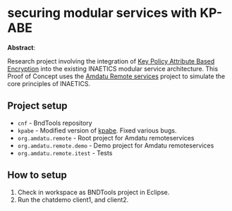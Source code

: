 # securing modular services with KP-ABE

**Abstract**:

Research project involving the integration of [Key Policy Attribute Based Encryption](https://gnunet.org/sites/default/files/CCS'06%20-%20Attributed-based%20encryption%20for%20fine-grained%20access%20control%20of%20encrypted%20data.pdf) into the existing INAETICS modular service architecture. This Proof of Concept uses the [Amdatu Remote services](https://amdatu.org/application/remote/) project to simulate the core principles of INAETICS.


## Project setup

* `cnf` - BndTools repository
* `kpabe` - Modified version of [kpabe](https://github.com/LiangZhang716/kpabe). Fixed various bugs.
* `org.amdatu.remote` - Root project for Amdatu remoteservices
* `org.amdatu.remote.demo` - Demo project for Amdatu remoteservices
* `org.amdatu.remote.itest` - Tests

## How to setup

1. Check in workspace as BNDTools project in Eclipse.
2. Run the chatdemo client1, and client2.